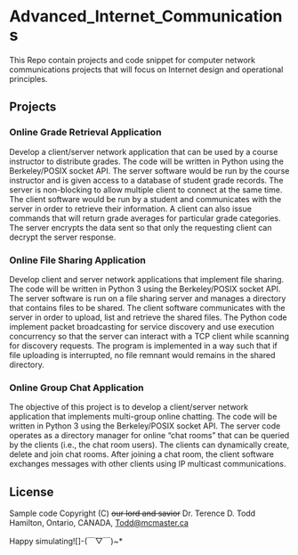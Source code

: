 ﻿# Advanced_Internet_Communications

This Repo contain projects and code snippet for computer network communications projects that will focus on Internet design and operational principles.

## Projects

### Online Grade Retrieval Application

Develop a client/server network application that can be used by a course instructor to distribute grades. The code will be written in Python using the Berkeley/POSIX socket API. The server software would be run by the course instructor and is given access to a database of student grade records. The server is non-blocking to allow multiple client to connect at the same time. The client software would be run by a student and communicates with the server in order to retrieve their information. A client can also issue commands that will return grade averages for particular grade categories. The server encrypts the data sent so that only the requesting client can decrypt the server response.

### Online File Sharing Application

Develop client and server network applications that implement file sharing. The code will be written in Python 3 using the Berkeley/POSIX socket API. The server software is run on a file sharing server and manages a directory that contains files to be shared. The client software communicates with the server in order to upload, list and retrieve the shared files. The Python code implement packet broadcasting for service discovery and use execution concurrency so that the server can interact with a TCP client while scanning for discovery requests. The program is implemented in a way such that if file uploading is interrupted, no file remnant would remains in the shared directory.

### Online Group Chat Application

The objective of this project is to develop a client/server network application that implements multi-group online chatting. The code will be written in Python 3 using the Berkeley/POSIX socket API. The server code operates as a directory manager for online “chat rooms” that can be queried by the clients (i.e., the chat room users). The clients can dynamically create, delete and join chat rooms. After joining a chat room, the client software exchanges messages with other clients using IP multicast communications. 

## License

Sample code Copyright (C) ~~our lord and savior~~ Dr. Terence D. Todd Hamilton, Ontario, CANADA,
Todd@mcmaster.ca

Happy simulating![]-(￣▽￣)~*

